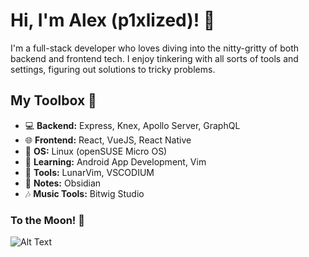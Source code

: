 # Hi, I'm Alex (p1xlized)! 👋

I'm a full-stack developer who loves diving into the nitty-gritty of both backend and frontend tech. I enjoy tinkering with all sorts of tools and settings, figuring out solutions to tricky problems.
 
## My Toolbox 🧰
- 💻 **Backend:** Express, Knex, Apollo Server, GraphQL
- 🌐 **Frontend:** React, VueJS, React Native
- 🐧 **OS:** Linux (openSUSE Micro OS)
- 📱 **Learning:** Android App Development, Vim
- 🔨 **Tools:** LunarVim, VSCODIUM
- 📑 **Notes:** Obsidian
- 🎶 **Music Tools:** Bitwig Studio
### To the Moon! 🚀
![Alt Text](https://i.pinimg.com/originals/92/96/f7/9296f70fce1ae3f298e0d085c17f6a3f.gif)


